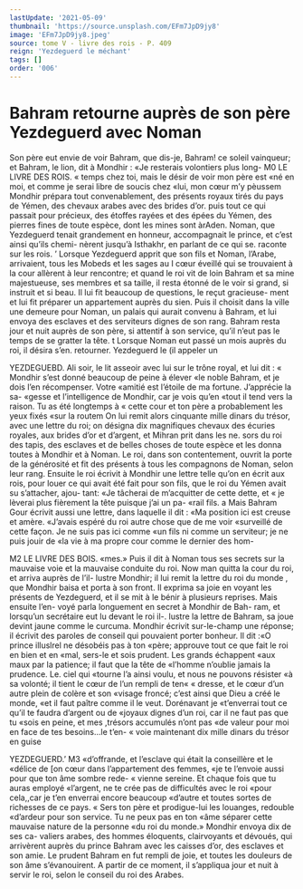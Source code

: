 ```yaml
---
lastUpdate: '2021-05-09'
thumbnail: 'https://source.unsplash.com/EFm7JpD9jy8'
image: 'EFm7JpD9jy8.jpeg'
source: tome V - livre des rois - P. 409
reign: 'Yezdeguerd le méchant'
tags: []
order: '006'
---
```


# Bahram retourne auprès de son père Yezdeguerd avec Noman

Son père eut envie de voir Bahram, que dis-je,
Bahram! ce soleil vainqueur; et Bahram, le lion, dit à Mondhir : «Je resterais volontiers plus long-
M0 LE LIVRE DES ROIS.
« temps chez toi, mais le désir de voir mon père est
«né en moi, et comme je serai libre de soucis chez «lui, mon cœur m’y pèussem Mondhir prépara tout convenablement, des présents royaux tirés du pays de Yémen, des chevaux arabes avec des brides d’or. puis tout ce qui passait pour précieux, des étoffes rayées et des épées du Yémen, des pierres fines de
toute espèce, dont les mines sont àrAden. Noman,
que Yezdeguerd tenait grandement en honneur, accompagnait le prince, et c’est ainsi qu’ils chemi-
nèrent jusqu’à Isthakhr, en parlant de ce qui se. raconte sur les rois. ’
Lorsque Yezdeguerd apprit que son fils et Noman, l’Arabe, arrivaient, tous les Mobeds et les sages au I cœur éveillé qui se trouvaient à la cour allèrent à
leur rencontre; et quand le roi vit de loin Bahram et sa mine majestueuse, ses membres et sa taille, il resta étonné de le voir si grand, si instruit et si beau.
Il lui fit beaucoup de questions, le reçut gracieuse-
ment et lui fit préparer un appartement auprès du
sien. Puis il choisit dans la ville une demeure pour
Noman, un palais qui aurait convenu à Bahram, et
lui envoya des esclaves et des serviteurs dignes de
son rang. Bahram resta jour et nuit auprès de son père, si attentif à son service, qu’il n’eut pas le temps
de se gratter la tête. t
Lorsque Noman eut passé un mois auprès du roi,
il désira s’en. retourner. Yezdeguerd le (il appeler un

YEZDEGUEBD. Ali soir, le lit asseoir avec lui sur le trône royal, et lui
dit : « Mondhir s’est donné beaucoup de peine à élever
«le noble Bahram, et je dois l’en récompenser. Votre
«amitié est l’étoile de ma fortune. J’apprécie la sa-
«gesse et l’intelligence de Mondhir, car je vois qu’en
«tout il tend vers la raison. Tu as été longtemps à
« cette cour et ton père a probablement les yeux fixés «sur la routem On lui remit alors cinquante mille dinars du trésor, avec une lettre du roi; on désigna
dix magnifiques chevaux des écuries royales, aux brides d’or et d’argent, et Mihran prit dans les ne.
sors du roi des tapis, des esclaves et de belles choses de toute espèce et les donna toutes à Mondhir et à Noman. Le roi, dans son contentement, ouvrit la porte de la générosité et fit des présents à tous les compagnons de Noman, selon leur rang. Ensuite le roi écrivit à Mondhir une lettre telle qu’on en écrit
aux rois, pour louer ce qui avait été fait pour son
fils, que le roi du Yémen avait su s’attacher, ajou-
tant: «Je tâcherai de m’acquitter de cette dette, et
« je lèverai plus fièrement la tête puisque j’ai un pa-
«rail fils. a
Mais Bahram Gour écrivit aussi une lettre, dans laquelle il dit : «Ma position ici est creuse et amère. «J’avais espéré du roi autre chose que de me voir «surveillé de cette façon. Je ne suis pas ici comme «un fils ni comme un serviteur; je ne puis jouir de «la vie à ma propre cour comme le dernier des hom-

M2 LE LIVRE DES BOIS.
«mes.» Puis il dit à Noman tous ses secrets sur la
mauvaise voie et la mauvaise conduite du roi. Now man quitta la cour du roi, et arriva auprès de l’il- lustre Mondhir; il lui remit la lettre du roi du monde , que Mondhir baisa et porta à son front. Il exprima sa joie en voyant les présents de Yezdeguerd, et il se mit à le bénir à plusieurs reprises. Mais ensuite l’en-
voyé parla longuement en secret à Mondhir de Bah-
ram, et lorsqu’un secrétaire eut lu devant le roi il-.
lustre la lettre de Bahram, sa joue devint jaune comme le curcuma.
Mondhir écrivit sur-le-champ une réponse; il écrivit
des paroles de conseil qui pouvaient porter bonheur. Il dit :«O prince illuslrel ne désobéis pas à ton
«père; approuve tout ce que fait le roi en bien et en «mal, sers-le et sois prudent. Les grands échappent «aux maux par la patience; il faut que la tête de «l’homme n’oublie jamais la prudence. Le. ciel qui
«tourne l’a ainsi voulu, et nous ne pouvons résister
«à sa volonté; il tient le cœur de l’un rempli de ten«
« dresse, et le cœur d’un autre plein de colère et son
«visage froncé; c’est ainsi que Dieu a créé le monde,
«et il faut paître comme il le veut. Dorénavant je «t’enverrai tout ce qu’il te faudra d’argent ou de
«joyaux dignes d’un roi, car il ne faut pas que tu
«sois en peine, et mes ,trésors accumulés n’ont pas
«de valeur pour moi en face de tes besoins...le t’en- « voie maintenant dix mille dinars du trésor en guise

YEZDEGUERD.’ M3 «d’offrande, et l’esclave qui était la conseillère et le
«délice de [on cœur dans l’appartement des femmes,
«je te l’envoie aussi pour que ton âme sombre rede-
« vienne sereine. Et chaque fois que tu auras employé «l’argent, ne te crée pas de difficultés avec le roi
«pour cela,,car je t’en enverrai encore beaucoup «d’autre et toutes sortes de richesses de ce pays.
« Sers ton père et prodigue-lui les louanges, redouble «d’ardeur pour son service. Tu ne peux pas en ton
«âme séparer cette mauvaise nature de la personne
«du roi du monde.» Mondhir envoya dix de ses ca- valiers arabes, des hommes éloquents, clairvoyants
et dévoués, qui arrivèrent auprès du prince Bahram
avec les caisses d’or, des esclaves et son amie. Le prudent Bahram en fut rempli de joie, et toutes les douleurs de son âme s’évanouirent. A partir de ce moment, il s’appliqua jour et nuit à servir le roi,
selon le conseil du roi des Arabes.
